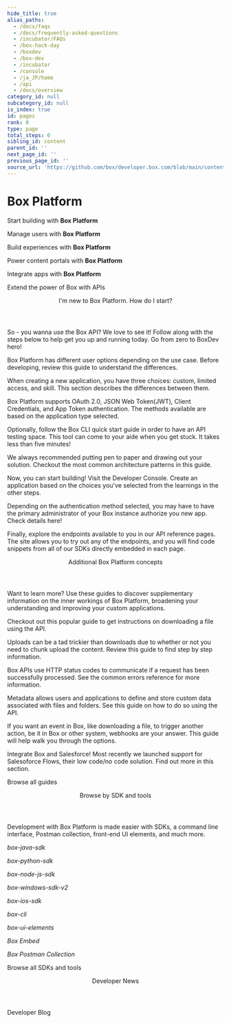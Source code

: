 ```yaml
---
hide_title: true
alias_paths:
  - /docs/faqs
  - /docs/frequently-asked-questions
  - /incubator/FAQs
  - /box-hack-day
  - /boxdev
  - /box-dev
  - /incubator
  - /console
  - /ja_JP/home
  - /api
  - /docs/overview
category_id: null
subcategory_id: null
is_index: true
id: pages
rank: 0
type: page
total_steps: 0
sibling_id: content
parent_id: ''
next_page_id: ''
previous_page_id: ''
source_url: 'https://github.com/box/developer.box.com/blob/main/content/pages/index.md'
---
```

# Box Platform

<Banner>

<BannerTitle>

Start building with **Box Platform**

</BannerTitle>

<BannerTitle>

Manage users with **Box Platform**

</BannerTitle>

<BannerTitle>

Build experiences with **Box Platform**

</BannerTitle>

<BannerTitle>

Power content portals with **Box Platform**

</BannerTitle>

<BannerTitle>

Integrate apps with **Box Platform**

</BannerTitle>

Extend the power of Box with APIs

</Banner>

<!-- <Centered wide>

<Header to='/guides' centered>

Guides

</Header>

<GuidesList>

Get started, learn tips and tricks, and discover how to use the Box
Platform API with our comprehensive guides. Here are six of the most used
guides to get you started.

<GuideList href='/guides/authentication/'>

Authentication

</GuideList>

<GuideList href='/guides/cli/quick-start/'>

CLI Quick Start

</GuideList>

<GuideList href='/guides/tooling/postman/quick-start/'>

Postman Quick Start

</GuideList>

<GuideList href='/guides/api-calls/permissions-and-errors/common-errors/'>

Common Errors

</GuideList>

<GuideList href='/guides/api-calls/pagination/offset-based/'>

API Pagination

</GuideList>

<GuideList href='/guides/embed/ui-elements/'>

UI Elements

</GuideList>

</GuidesList>

<More to='/guides' right>

More Guides

</More>

</Centered>

 -->

<Centered wide>

<Header to='/' centered>

I'm new to Box Platform. How do I start?

</Header>

So - you wanna use the Box API? We love to see it!
Follow along with the steps below to help get you up and running today.
Go from zero to BoxDev hero!

<TileGrid>

<Tile title="Explore user types" href="/guides/getting-started/user-types/">

Box Platform has different user options depending on the use case.
Before developing, review this guide to understand the differences.

</Tile>

<Tile title="Understand application types" href="/guides/applications/select/">

When creating a new application, you have three choices: custom, limited
access, and skill. This section describes the differences between them.

</Tile>

<Tile title="Learn authentication methods" href="/guides/authentication/select/">

Box Platform supports OAuth 2.0, JSON Web Token(JWT), Client
Credentials, and App Token authentication. The methods available are
based on the application type selected.

</Tile>

<Tile title="Setup the Box CLI" href="/guides/cli/quick-start/">

Optionally, follow the Box CLI quick start
guide in order to have an API testing space. This tool can come to your
aide when you get stuck. It takes less than five minutes!

</Tile>

<Tile title="Create an architecture pattern" href="/guides/getting-started/architecture-patterns/">

We always recommended putting pen to paper and drawing out your solution.
Checkout the most common architecture patterns in this guide.

</Tile>

<Tile title="Create the application" href="https://app.box.com/developers/console">

Now, you can start building! Visit the Developer Console. Create an
application based on the choices
you've selected from the learnings in the other steps.

</Tile>

<Tile title="Authorize the application" href="/guides/authorization/">

Depending on the authentication method selected, you may have to
have the primary administrator of your Box instance authorize
you new app. Check details here!

</Tile>

<Tile title="Start coding" href="/reference/">

Finally, explore the endpoints available to you in our API reference
pages. The site allows you to try out any of the endpoints, and you will
find code snippets from all of our SDKs directly embedded
in each page.

</Tile>

</TileGrid>

</Centered>

<Centered wide>

<FeaturedBoard type="community" >

</FeaturedBoard>

</Centered>

<Centered wide>

<Header to='/' centered>

Additional Box Platform concepts

</Header>

Want to learn more?
Use these guides to discover supplementary information on the inner
workings of Box Platform, broadening your understanding and improving
your custom applications.

<TileSlider>

<Tile type="guide" title="Downloads" href="/guides/downloads/">

Checkout out this popular guide to get instructions
on downloading a file using the API.

</Tile>

<Tile type="guide" title="Uploads" href="/guides/uploads/">

Uploads can be a tad trickier than downloads due to
whether or not you need to chunk upload the content.
Review this guide to find step by step information.

</Tile>

<Tile type="guide" title="Common Errors" href="/guides/api-calls/permissions-and-errors/common-errors/">

Box APIs use HTTP status codes to communicate
if a request has been successfully processed.
See the common errors reference for more information.

</Tile>

<Tile type="guide" title="Metadata" href="/guides/metadata/">

Metadata allows users and applications to define and store custom data
associated with files and folders. See this guide on how to do so using
the API.

</Tile>

<Tile type="guide" title="Webhooks" href="/guides/webhooks/">

If you want an event in Box, like downloading a file, to trigger another
action, be it in Box or other system, webhooks are your answer.
This guide will help walk you through the options.

</Tile>

<Tile type="guide" title="Saleforce" href="/guides/tooling/salesforce-toolkit/">

Integrate Box and Salesforce! Most
recently we launched support for Salesoforce Flows, their low code/no code
solution. Find out more in this section.

</Tile>

</TileSlider>

<More to='/guides/' center>

Browse all guides

</More>

</Centered>

<!-- <Dark>

<Centered wide>

<Header to='/sdks-and-tools' centered>

SDKS & Tools

</Header>

<SDKS>

Development with Box Platform is made easier with SDKs for your
programming language, a command line interface, front-end UI elements,
and much more.

<SDK language='python' href='https://github.com/box/box-python-sdk'>

Python SDK

</SDK>

<SDK language='java' href='https://github.com/box/box-java-sdk'>

Java SDK

</SDK>

<SDK language='node' href='https://github.com/box/box-node-sdk'>

Node SDK

</SDK>

<SDK language='dotnet' href='https://github.com/box/box-windows-sdk'>

Windows .NET SDK

</SDK>

<SDK language='cli' href='https://github.com/box/boxcli'>

Box CLI

</SDK>

<SDK language='uielements' href='https://github.com/box/box-ui-elements'>

UI Elements

</SDK>

</SDKS>

<More to='/sdks-and-tools' right>

More SDKs & Tools

</More>

</Centered>

</Dark>

 -->

<Centered wide>

<FeaturedBoard type="sampleCode" >

</FeaturedBoard>

</Centered>

<Centered wide>

<Header to='/' centered>

Browse by SDK and tools

</Header>

Development with Box Platform is made easier with SDKs,
a command line interface, Postman collection,
front-end UI elements, and much more.

<TileSlider>

<Tile type="tool" title="Java" href="https://github.com/box/box-java-sdk">

  *box-java-sdk*

</Tile>

<Tile type="tool" title="Python" href="https://github.com/box/box-python-sdk">

  *box-python-sdk*

</Tile>

<Tile type="tool" title="Node" href="https://github.com/box/box-node-sdk">

  *box-node-js-sdk*

</Tile>

<Tile type="tool" title=".NET" href="https://github.com/box/box-windows-sdk-v2">

  *box-windows-sdk-v2*

</Tile>

<Tile type="tool" title="iOS" href="https://github.com/box/box-ios-sdk">

  *box-ios-sdk*

</Tile>

<Tile type="tool" title="Box CLI" href="/guides/cli/">

  *box-cli*

</Tile>

<Tile type="tool" title="Box UI Elements" href="/guides/embed/ui-elements/">

  *box-ui-elements*

</Tile>

<Tile type="tool" title="Box Embed" href="/guides/embed/box-embed/">

  *Box Embed*

</Tile>

<Tile type="tool" title="Postman collection" href="/guides/tooling/postman">

  *Box Postman Collection*

</Tile>

</TileSlider>

<More to='/sdks-and-tools/' center>

Browse all SDKs and tools

</More>

</Centered>

<Centered wide>

<Header to='https://medium.com/box-developer-blog' centered>

Developer News

</Header>

<BlogCards >

</BlogCards>

<More to='https://medium.com/box-developer-blog' right>

Developer Blog

</More>

</Centered>